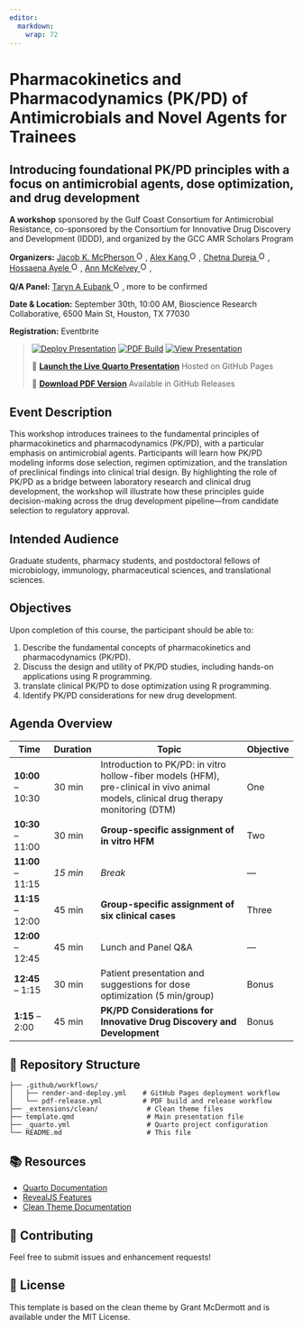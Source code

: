 ```yaml
---
editor: 
  markdown: 
    wrap: 72
---
```


# Pharmacokinetics and Pharmacodynamics (PK/PD) of Antimicrobials and Novel Agents for Trainees

## Introducing foundational PK/PD principles with a focus on antimicrobial agents, dose optimization, and drug development

**A workshop** sponsored by the Gulf Coast Consortium for Antimicrobial
Resistance, co-sponsored by the Consortium for Innovative Drug Discovery
and Development (IDDD), and organized by the GCC AMR Scholars Program

**Organizers:**
<a href="https://orcid.org/0000-0001-5486-4945" target="_blank"> Jacob
K. McPherson
<img src="https://orcid.org/sites/default/files/images/orcid_16x16.png" alt="ORCID iD" width="16" height="16"/></a>,
<a href="https://orcid.org/0000-0001-5314-0961" target="_blank"> Alex
Kang
<img src="https://orcid.org/sites/default/files/images/orcid_16x16.png" alt="ORCID iD" width="16" height="16"/></a>,
<a href="https://orcid.org/0009-0001-8884-1298" target="_blank"> Chetna
Dureja
<img src="https://orcid.org/sites/default/files/images/orcid_16x16.png" alt="ORCID iD" width="16" height="16"/></a>,
<a href="https://orcid.org/0009-0009-0596-4996" target="_blank">
Hossaena Ayele
<img src="https://orcid.org/sites/default/files/images/orcid_16x16.png" alt="ORCID iD" width="16" height="16"/></a>,
<a href="https://orcid.org/0000-0003-4767-8866" target="_blank"> Ann
McKelvey
<img src="https://orcid.org/sites/default/files/images/orcid_16x16.png" alt="ORCID iD" width="16" height="16"/></a>,

**Q/A Panel:**
<a href="https://orcid.org/0000-0002-6645-406X" target="_blank"> Taryn A
Eubank
<img src="https://orcid.org/sites/default/files/images/orcid_16x16.png" alt="ORCID iD" width="16" height="16"/></a>,
more to be confirmed

**Date & Location:** September 30th, 10:00 AM, Bioscience Research
Collaborative, 6500 Main St, Houston, TX 77030

**Registration:** Eventbrite

> [![Deploy
> Presentation](https://github.com/JacobKMcPherson/workshop_pkpd_antimicrobials/actions/workflows/render-and-deploy.yml/badge.svg)](https://github.com/JacobKMcPherson/workshop_pkpd_antimicrobials/actions/workflows/render-and-deploy.yml)
> [![PDF
> Build](https://github.com/JacobKMcPherson/workshop_pkpd_antimicrobials/actions/workflows/pdf-release.yml/badge.svg)](https://github.com/JacobKMcPherson/workshop_pkpd_antimicrobials/actions/workflows/pdf-release.yml)
> [![View
> Presentation](https://img.shields.io/badge/Quarto-Presentation-blue?logo=quarto)](https://jacobkmcpherson.github.io/workshop_pkpd_antimicrobials/)
>
> 🚀 [**Launch the Live Quarto
> Presentation**](https://jacobkmcpherson.github.io/workshop_pkpd_antimicrobials/)
> Hosted on GitHub Pages
>
> 📄 [**Download PDF
> Version**](https://github.com/JacobKMcPherson/workshop_pkpd_antimicrobials/releases/latest)
> Available in GitHub Releases

## Event Description

This workshop introduces trainees to the fundamental principles of
pharmacokinetics and pharmacodynamics (PK/PD), with a particular
emphasis on antimicrobial agents. Participants will learn how PK/PD
modeling informs dose selection, regimen optimization, and the
translation of preclinical findings into clinical trial design. By
highlighting the role of PK/PD as a bridge between laboratory research
and clinical drug development, the workshop will illustrate how these
principles guide decision-making across the drug development
pipeline—from candidate selection to regulatory approval.

## Intended Audience

Graduate students, pharmacy students, and postdoctoral fellows of
microbiology, immunology, pharmaceutical sciences, and translational
sciences.

## Objectives

Upon completion of this course, the participant should be able to:

1.  Describe the fundamental concepts of pharmacokinetics and
    pharmacodynamics (PK/PD).
2.  Discuss the design and utility of PK/PD studies, including hands-on
    applications using R programming.
3.  translate clinical PK/PD to dose optimization using R programming.
4.  Identify PK/PD considerations for new drug development.

## Agenda Overview

| Time | Duration | Topic | Objective |
|------------|------------|-------------------------------------|------------|
| **10:00** – 10:30 | 30 min | Introduction to PK/PD: in vitro hollow-fiber models (HFM), pre-clinical in vivo animal models, clinical drug therapy monitoring (DTM) | One |
| **10:30** – 11:00 | 30 min | **Group-specific assignment of in vitro HFM** | Two |
| **11:00** – 11:15 | *15 min* | *Break* | — |
| **11:15** – 12:00 | 45 min | **Group-specific assignment of six clinical cases** | Three |
| **12:00** – 12:45 | 45 min | Lunch and Panel Q&A | — |
| **12:45** – 1:15 | 30 min | Patient presentation and suggestions for dose optimization (5 min/group) | Bonus |
| **1:15** – 2:00 | 45 min | **PK/PD Considerations for Innovative Drug Discovery and Development** | Bonus |

## 📁 Repository Structure

```         
├── .github/workflows/
│   ├── render-and-deploy.yml    # GitHub Pages deployment workflow
│   └── pdf-release.yml          # PDF build and release workflow
├── _extensions/clean/            # Clean theme files
├── template.qmd                  # Main presentation file
├── _quarto.yml                   # Quarto project configuration
└── README.md                     # This file
```

## 📚 Resources

-   [Quarto Documentation](https://quarto.org/docs/)
-   [RevealJS Features](https://quarto.org/docs/presentations/revealjs/)
-   [Clean Theme
    Documentation](https://github.com/grantmcdermott/quarto-revealjs-clean)

## 🤝 Contributing

Feel free to submit issues and enhancement requests!

## 📄 License

This template is based on the clean theme by Grant McDermott and is
available under the MIT License.
